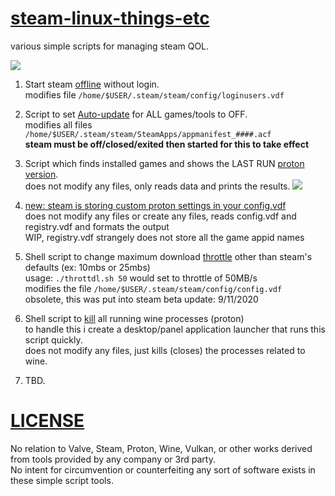 # [steam-linux-things-etc](https://github.com/arrowgent/steam-linux-things-etc)
various simple scripts for managing steam QOL.

<img src="https://i.imgur.com/sWs4BZc.png" />

1) Start steam [offline](https://github.com/arrowgent/steam-linux-things-etc/tree/master/offline) without login. </br>
modifies file `/home/$USER/.steam/steam/config/loginusers.vdf`

2) Script to set [Auto-update](https://github.com/arrowgent/steam-linux-things-etc/tree/master/noupdate) for ALL games/tools to OFF. </br>
modifies all files `/home/$USER/.steam/steam/SteamApps/appmanifest_####.acf` </br>
**steam must be off/closed/exited then started for this to take effect**

3) Script which finds installed games and shows the LAST RUN [proton version](https://github.com/arrowgent/steam-linux-things-etc/tree/master/protonlist). </br>
does not modify any files, only reads data and prints the results.
<img src="https://steamuserimages-a.akamaihd.net/ugc/1474318323593725418/CBB727346C2771FCFAC932FCFEC2E4CE39632B37/" /> </br>

3) [new: steam is storing custom proton settings in your config.vdf](https://github.com/arrowgent/steam-linux-things-etc/blob/master/protonlist/p2vdf.sh) </br>
does not modify any files or create any files, reads config.vdf and registry.vdf and formats the output </br>
WIP, registry.vdf strangely does not store all the game appid names

4) Shell script to change maximum download [throttle](https://github.com/arrowgent/steam-linux-things-etc/tree/master/throttdl) other than steam's defaults (ex: 10mbs or 25mbs) </br>
usage: `./throttdl.sh 50` would set to throttle of 50MB/s </br>
modifies the file `/home/$USER/.steam/steam/config/config.vdf` </br>
obsolete, this was put into steam beta update: 9/11/2020

5) Shell script to [kill](https://github.com/arrowgent/steam-linux-things-etc/tree/master/winekill) all running wine processes (proton) </br>
to handle this i create a desktop/panel application launcher that runs this script quickly. </br>
does not modify any files, just kills (closes) the processes related to wine.

6) TBD.

# [LICENSE](https://github.com/arrowgent/steam-linux-things-etc/LICENSE.md)

No relation to Valve, Steam, Proton, Wine, Vulkan, or other works derived from tools provided by any company or 3rd party. </br>
No intent for circumvention or counterfeiting any sort of software exists in these simple script tools.</br>
